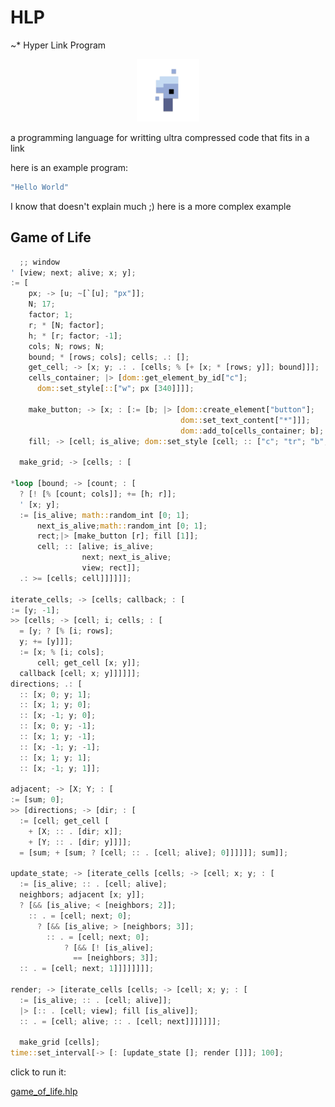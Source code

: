 # HLP

~\* Hyper Link Program

<p align="center">
<img width="100" src="./editor/assets/images/icon-512.png"/>
</p>
a programming language for writting ultra compressed code that fits in a link

here is an example program:

```rs
"Hello World"
```

I know that doesn't explain much ;)
here is a more complex example

## Game of Life

```rs
  ;; window
' [view; next; alive; x; y];
:= [
    px; -> [u; ~[`[u]; "px"]];
    N; 17;
    factor; 1;
    r; * [N; factor];
    h; * [r; factor; -1];
    cols; N; rows; N;
    bound; * [rows; cols]; cells; .: [];
    get_cell; -> [x; y; .: . [cells; % [+ [x; * [rows; y]]; bound]]];
    cells_container; |> [dom::get_element_by_id["c"];
      dom::set_style[::["w"; px [340]]]];

    make_button; -> [x; : [:= [b; |> [dom::create_element["button"];
                                      dom::set_text_content["*"]]];
                                      dom::add_to[cells_container; b]; b]];
    fill; -> [cell; is_alive; dom::set_style [cell; :: ["c"; "tr"; "b"; "s1b"; "bg"; ? [is_alive; "#000"; "#fff"]]]];

  make_grid; -> [cells; : [

*loop [bound; -> [count; : [
  ? [! [% [count; cols]]; += [h; r]];
  ' [x; y];
  := [is_alive; math::random_int [0; 1];
      next_is_alive;math::random_int [0; 1];
      rect;|> [make_button [r]; fill [1]];
      cell; :: [alive; is_alive;
                next; next_is_alive;
                view; rect]];
  .: >= [cells; cell]]]]]];

iterate_cells; -> [cells; callback; : [
:= [y; -1];
>> [cells; -> [cell; i; cells; : [
  = [y; ? [% [i; rows];
  y; += [y]]];
  := [x; % [i; cols];
      cell; get_cell [x; y]];
  callback [cell; x; y]]]]]];
directions; .: [
  :: [x; 0; y; 1];
  :: [x; 1; y; 0];
  :: [x; -1; y; 0];
  :: [x; 0; y; -1];
  :: [x; 1; y; -1];
  :: [x; -1; y; -1];
  :: [x; 1; y; 1];
  :: [x; -1; y; 1]];

adjacent; -> [X; Y; : [
:= [sum; 0];
>> [directions; -> [dir; : [
  := [cell; get_cell [
    + [X; :: . [dir; x]];
    + [Y; :: . [dir; y]]]];
  = [sum; + [sum; ? [cell; :: . [cell; alive]; 0]]]]]]; sum]];

update_state; -> [iterate_cells [cells; -> [cell; x; y; : [
  := [is_alive; :: . [cell; alive];
  neighbors; adjacent [x; y]];
  ? [&& [is_alive; < [neighbors; 2]];
    :: . = [cell; next; 0];
      ? [&& [is_alive; > [neighbors; 3]];
        :: . = [cell; next; 0];
            ? [&& [! [is_alive];
              == [neighbors; 3]];
  :: . = [cell; next; 1]]]]]]]];

render; -> [iterate_cells [cells; -> [cell; x; y; : [
  := [is_alive; :: . [cell; alive]];
  |> [:: . [cell; view]; fill [is_alive]];
  :: . = [cell; alive; :: . [cell; next]]]]]]];

  make_grid [cells];
time::set_interval[-> [: [update_state []; render []]]; 100];
```

click to run it:

[game_of_life.hlp](https://at-290690.github.io/hlp?l=xYxhMDtiMDtjMDt4O3nFkMS2TjsxNztkMDsxO3I7xYFOO2QwxZBoO8WBcsQVLTHFkGUwO047ZsQFZzA7xYFmMDtlxCMwO8S6xZBpMDvEt3g7eTvEqGgwO8WDxL94xiR5xY9nMCczO2owO8S8wqIiY29udGFpbmVyIsWQwqsic3R5bGUiO8WFIm1heC13aWR0aDoiOzM4MDsicHgiJzM7a8ZZxYrEtmLEQqgiYnV0dG9uxD%2BjIirEI8OYajA7YsWQYsWPbMQuczA7dDA7wqtzMDvLYGNvbG9yOiB0cmFuc3BhcmVudDsgyHB4xG47IjsiYmFja2dyb3VuZDoiO8WGdDA7ImJsYWNrIjsid2hpdGUiJzQ7bcRk5ADlisSYZ8QMdcQMxYbFh8WDdeUBFY%2FErWg7csWPxYznAVzkAI%2BwMDsxxZB2yQp35AERazBbcsWQbDBbx2fFj3MwO8S7Y%2BUAwmIwO3YwO2EwO3fEU6JoMDtzMCc2O27nAIB4xHfEtnnlAZ3EuOQBieQA%2B2k75QCcxYt5O8WGxYNpO2YwxZB5O8SteSczO8S2eDvEFOQBusQsMFvkAKKPeDBbc%2BUCCSc2O2%2FkAdHEu3g7MDt55ACoxAsxO3k7MMYLLcsMxCLFfccjyAzFJMwZzBgxxY9w5ACrWDtZ5gDAMMVPuMR4t3rmANTmAJvEv1g7xKd6MDt4xY%2FEv1nGDHknNDvFi3kwO8S%2FeTA7xYbkATCnc%2BQCycWQ5AEeeTDFj3HES24wW%2BgBE%2BQCmMRXdMssQTA7cOcA%2FsWGxLR0MDvFiUEwOzLFj8Sec%2BUBfDDFkMgaiEEwOzPRGsWHdOQAurDOHTEnODty%2FwCBY%2BQB0bzFC2Ew5QIAdMQSxEJjxyNiMCc3O23EQ8WQwqrEt8WKcTBbxZByMFsnMzsxMDDFkA%3D%3D)
